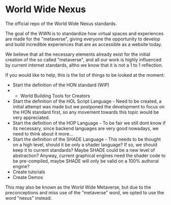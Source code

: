 # World Wide Nexus
The official repo of the World Wide Nexus standards.

The goal of the WWN is to standardize how virtual spaces and experiences are made for the "metaverse", giving everyone the opportunity to develop and build incredible experiences that are as accessible as a website today.

We believe that all the necessary elements already exist for the initial creation of the so called "metaverse", and all our work is highly influenced by current internet standards, altho we know that it is not a 1 to 1 reflection.

If you would like to help, this is the list of things to be looked at the moment:
- Start the definition of the HON standard (WIP)
-  - World Building Tools for Creators
- Start the definition of the HOL Script Language - Need to be created, a initial attempt was made but we postponed the development to focus on the HON standard first, so any movement towards this topic would be very appreciated.
- Start the definition of the HOP Language - To be fair we still dont know if its necessary, since backend languages are very good nowadays, we need to think about it more...
- Start the definition of the SHADE Language - This needs to be thought on a high level, should it be only a shader language? If so, we should keep it to current standards? Maybe SHADE could be a new level of abstraction? Anyway, current graphical engines need the shader code to be pre-compiled, maybe SHADE will only be valid on a 100% authoral engine?
- Create tutorials
- Create Demos

This may also be known as the World Wide Metaverse, but due to the preconceptions and miss use of the "metaverse" word, we opted to use the word "nexus" instead.
